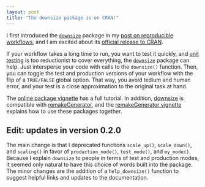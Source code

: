 ```yaml
---
layout: post
title: "The downsize package is on CRAN!"
---
```


<p>
I first introduced the <a href="http://http://wlandau.github.io/downsize"><code>downsize</code></a> package in my <a href="http://wlandau.github.io/2016/06/14/workflow/">post on reproducible workflows</a>, and I am excited about its <a href="https://CRAN.R-project.org/package=downsize">official release to CRAN</a>.
</p>

<p>
If your workflow takes a long time to run, you want to test it quickly, and <a href="https://www.r-bloggers.com/unit-testing-with-r/">unit testing</a> is too reductionist to cover everything, the <a href="https://cran.r-project.org/web/packages/downsize/"><code>downsize</code></a> package can help. Just intersperse your code with calls to the <code>downsize()</code> function. Then, you can toggle the test and production versions of your workflow with the flip of a <code>TRUE/FALSE</code> global option. That way, you avoid tedium and human error, and your test is a close approximation to the original task at hand.
</p>

<p>
The <a href="https://CRAN.R-project.org/package=downsize/vignettes/downsize.html">online package vignette</a> has a full tutorial. In addition, <a href="https://CRAN.R-project.org/package=downsize/">downsize</a> is compatible with <a href="http://http://wlandau.github.io/remakeGenerator">remakeGenerator</a>, and the <a href="http://http://wlandau.github.io/remakeGenerator/articles/remakeGenerator">remakeGenerator vignette</a> explains how to use these packages together.
</p>

<h2>Edit: updates in version 0.2.0</h2>

The main change is that I deprecated functions <code>scale_up()</code>, <code>scale_down()</code>, and <code>scaling()</code> in favor of <code>production_mode()</code>, <code>test_mode()</code>, and <code>my_mode()</code>. Because I explain <code>downsize</code> to people in terms of test and production modes, it seemed only natural to have this choice of words built into the package. The minor changes are the addition of a <code>help_downsize()</code> function to suggest helpful links and updates to the documentation.

